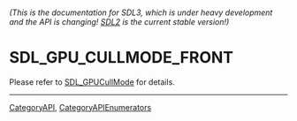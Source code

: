 ###### (This is the documentation for SDL3, which is under heavy development and the API is changing! [SDL2](https://wiki.libsdl.org/SDL2/) is the current stable version!)
# SDL_GPU_CULLMODE_FRONT

Please refer to [SDL_GPUCullMode](SDL_GPUCullMode) for details.

----
[CategoryAPI](CategoryAPI), [CategoryAPIEnumerators](CategoryAPIEnumerators)

